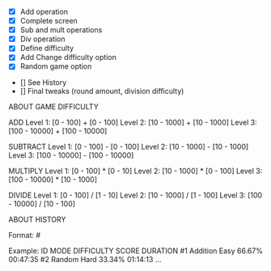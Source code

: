 - [x] Add operation
- [x] Complete screen
- [x] Sub and mult operations
- [x] Div operation
- [x] Define difficulty
- [x] Add Change difficulty option
- [x] Random game option
- [] See History
- [] Final tweaks (round amount, division difficulty)

ABOUT GAME DIFFICULTY

ADD
Level 1: [0 - 100] + [0 - 100]
Level 2: [10 - 1000] + [10 - 1000]
Level 3: [100 - 10000] + [100 - 10000]

SUBTRACT
Level 1: [0 - 100] - [0 - 100]
Level 2: [10 - 1000] - [10 - 1000]
Level 3: [100 - 10000] - [100 - 10000]

MULTIPLY
Level 1: [0 - 100] * [0 - 10]
Level 2: [10 - 1000] * [0 - 100]
Level 3: [100 - 10000] * [10 - 1000]

DIVIDE
Level 1: [0 - 100] / [1 - 10]
Level 2: [10 - 1000] / [1 - 100]
Level 3: [100 - 10000] / [10 - 100]

ABOUT HISTORY

Format:
    #<id> <match mode> <difficulty> <score> <duration>

Example:
    ID  MODE        DIFFICULTY  SCORE       DURATION
    #1  Addition    Easy        66.67%      00:47:35
    #2  Random      Hard        33.34%      01:14:13
    ...